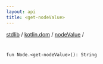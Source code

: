 ```yaml
---
layout: api
title: <get-nodeValue>
---
```

[stdlib](../../index.html) / [kotlin.dom](../index.html) / [nodeValue](index.html) / [<get-nodeValue>](_get-nodeValue_.html)

# <get-nodeValue>

```
fun Node.<get-nodeValue>(): String
```
